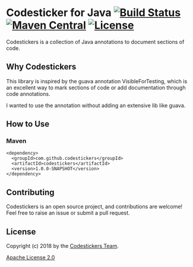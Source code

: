 # Codesticker for Java [![Build Status](https://travis-ci.org/codestickers/codestickers-java.svg?branch=master)](https://travis-ci.org/codestickers/codestickers-java) [![Maven Central](https://img.shields.io/maven-central/v/com.github.codestickers.svg)](https://search.maven.org/#search%7Cga%7C1%7Ccodestickers) [![License](https://img.shields.io/badge/License-Apache%202.0-blue.svg)](https://www.apache.org/licenses/LICENSE-2.0.txt)

Codestickers is a collection of Java annotations to document sections of code.

## Why Codestickers
This library is inspired by the guava annotation VisibleForTesting, which is an excellent
way to mark sections of code or add documentation through code annotations.

I wanted to use the annotation without adding an extensive lib like guava.

## How to Use

### Maven
```
<dependency>
  <groupId>com.github.codestickers</groupId>
  <artifactId>codestickers</artifactId>
  <version>1.0.0-SNAPSHOT</version>
</dependency>
```

## Contributing
Codestickers is an open source project, and contributions are welcome! Feel free to raise an issue or submit a pull request.

## License
Copyright (c) 2018 by the [Codestickers Team](https://github.com/orgs/codestickers/people).

[Apache License 2.0](license.txt)
